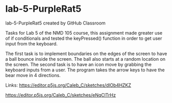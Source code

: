 # lab-5-PurpleRat5
lab-5-PurpleRat5 created by GitHub Classroom

Tasks for Lab 5 of the NMD 105 course, this assignment made greater use of if conditionals and tested the keyPressed() function in order to get user input from the keyboard.

The first task is to implement boundaries on the edges of the screen to have a ball bounce inside the screen. The ball also starts at a random location on the screen.
The second task is to have an icon move by grabbing the keyboard inputs from a user. The program takes the arrow keys to have the bear move in 4 directions.

Links:
https://editor.p5js.org/Caleb_C/sketches/dlOb4HZKZ

https://editor.p5js.org/Caleb_C/sketches/eNqClTrHz
